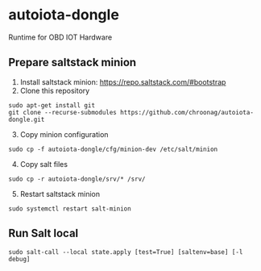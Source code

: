 # autoiota-dongle
Runtime for OBD IOT Hardware

## Prepare saltstack minion
1. Install saltstack minion: https://repo.saltstack.com/#bootstrap
2. Clone this repository
```
sudo apt-get install git
git clone --recurse-submodules https://github.com/chroonag/autoiota-dongle.git
```
3. Copy minion configuration
```
sudo cp -f autoiota-dongle/cfg/minion-dev /etc/salt/minion
```
4. Copy salt files
```
sudo cp -r autoiota-dongle/srv/* /srv/
```
5. Restart saltstack minion
```
sudo systemctl restart salt-minion
```

## Run Salt local
```
sudo salt-call --local state.apply [test=True] [saltenv=base] [-l debug]
```
